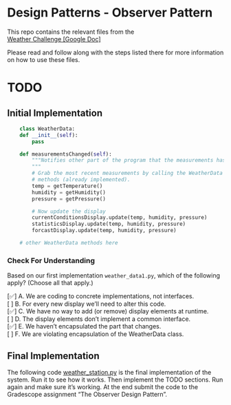 # Design Patterns - Observer Pattern
This repo contains the relevant files from the   
 [Weather Challenge [Google Doc] ](https://docs.google.com/document/d/1KsxwtoQ-R4H1HBObjIGqJizBcPoNhYBYcYHKMUthqV8/view)

 Please read and follow along with the steps listed there for more information on how to use these files. 

# TODO

## Initial Implementation 
```python
    class WeatherData:
    def __init__(self):
        pass

    def measurementsChanged(self):
        """Notifies other part of the program that the measurements has been updated.
        """
        # Grab the most recent measurements by calling the WeatherData's getter
        # methods (already implemented).
        temp = getTemperature()
        humidity = getHumidity()
        pressure = getPressure()

        # Now update the display
        currentConditionsDisplay.update(temp, humidity, pressure)
        statisticsDisplay.update(temp, humidity, pressure)
        forcastDisplay.update(temp, humidity, pressure)

    # other WeatherData methods here
```

### Check For Understanding
Based on our first implementation `weather_data1.py`, which of the following apply? (Choose all that apply.)

[✅] A. We are coding to concrete implementations, not interfaces.  
[ ] B. For every new display we’ll need to alter this code.  
[✅] C. We have no way to add (or remove) display elements at runtime.  
[ ] D. The display elements don’t implement a common interface.  
[✅] E. We haven’t encapsulated the part that changes.  
[ ] F. We are violating encapsulation of the WeatherData class.  

## Final Implementation
The following code [weather_station.py](weather_station.py) is the final implementation of the system. Run it to see how it works. Then implement the TODO sections. Run again and make sure it’s working. At the end submit the code to the Gradescope assignment “The Observer Design Pattern”.